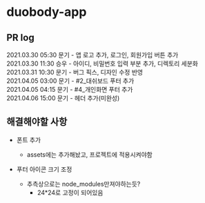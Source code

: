 duobody-app
===========

PR log
------
2021.03.30 05:30 문기 - 앱 로고 추가, 로그인, 회원가입 버튼 추가   
2021.03.30 11:30 승우 - 아이디, 비밀번호 입력 부분 추가, 디렉토리 세분화   
2021.03.31 10:30 문기 - 버그 픽스, 디자인 수정 반영   
2021.04.05 03:00 문기 - #2_대쉬보드 푸터 추가   
2021.04.05 04:15 문기 - #4_개인화면 푸터 추가   
2021.04.06 15:00 문기 - 헤더 추가(미완성)   


해결해야할 사항
-----------
- 폰트 추가   
    * assets에는 추가해놨고, 프로젝트에 적용시켜야함   

- 푸터 아이콘 크기 조정    
    * 추측상으로는 node_modules만져야하는듯?   
        + 24*24로 고정이 되어있음    
